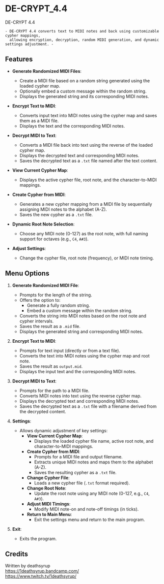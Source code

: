 # DE-CRYPT_4.4

DE-CRYPT 4.4

    - DE-CRYPT 4.4 converts text to MIDI notes and back using customizable cypher mappings, 
      allowing encryption, decryption, random MIDI generation, and dynamic settings adjustment. -

## Features

- **Generate Randomized MIDI Files**:
  - Create a MIDI file based on a random string generated using the loaded cypher map.
  - Optionally embed a custom message within the random string.
  - Displays the generated string and its corresponding MIDI notes.

- **Encrypt Text to MIDI**:
  - Converts input text into MIDI notes using the cypher map and saves them as a MIDI file.
  - Displays the text and the corresponding MIDI notes.

- **Decrypt MIDI to Text**:
  - Converts a MIDI file back into text using the reverse of the loaded cypher map.
  - Displays the decrypted text and corresponding MIDI notes.
  - Saves the decrypted text as a `.txt` file named after the text content.

- **View Current Cypher Map**:
  - Displays the active cypher file, root note, and the character-to-MIDI mappings.

- **Create Cypher from MIDI**:
  - Generates a new cypher mapping from a MIDI file by sequentially assigning MIDI notes to the alphabet (A-Z).
  - Saves the new cypher as a `.txt` file.

- **Dynamic Root Note Selection**:
  - Choose any MIDI note (0-127) as the root note, with full naming support for octaves (e.g., `C4`, `A#3`).

- **Adjust Settings**:
  - Change the cypher file, root note (frequency), or MIDI note timing.

## Menu Options

1. **Generate Randomized MIDI File**:
    - Prompts for the length of the string.
    - Offers the option to:
      - Generate a fully random string.
      - Embed a custom message within the random string.
    - Converts the string into MIDI notes based on the root note and cypher intervals.
    - Saves the result as a `.mid` file.
    - Displays the generated string and corresponding MIDI notes.

2. **Encrypt Text to MIDI**:
    - Prompts for text input (directly or from a text file).
    - Converts the text into MIDI notes using the cypher map and root note.
    - Saves the result as `output.mid`.
    - Displays the input text and the corresponding MIDI notes.

3. **Decrypt MIDI to Text**:
    - Prompts for the path to a MIDI file.
    - Converts MIDI notes into text using the reverse cypher map.
    - Displays the decrypted text and corresponding MIDI notes.
    - Saves the decrypted text as a `.txt` file with a filename derived from the decrypted content.

4. **Settings**:
    - Allows dynamic adjustment of key settings:
      - **View Current Cypher Map**:
        - Displays the loaded cypher file name, active root note, and character-to-MIDI mappings.
      - **Create Cypher from MIDI**:
        - Prompts for a MIDI file and output filename.
        - Extracts unique MIDI notes and maps them to the alphabet (A-Z).
        - Saves the resulting cypher as a `.txt` file.
      - **Change Cypher File**:
        - Loads a new cypher file (`.txt` format required).
      - **Change Root Note**:
        - Update the root note using any MIDI note (0-127, e.g., `C4`, `A#3`).
      - **Adjust MIDI Timings**:
        - Modify MIDI note-on and note-off timings (in ticks).
      - **Return to Main Menu**:
        - Exit the settings menu and return to the main program.

5. **Exit**:
    - Exits the program.

## Credits

Written by deathsyrup  
https://1deathsyrup.bandcamp.com/  
https://www.twitch.tv/1deathsyrup/
